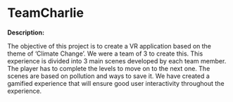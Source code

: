 # TeamCharlie
**Description:**

The objective of this project is to create a VR application based on the theme of ‘Climate Change’. We were a team of 3 to create this. This experience is divided into 3 main scenes developed by each team member. 
The player has to complete the levels to move on to the next one.  The scenes are based on pollution and ways to save it. We have created a gamified experience that will ensure good user interactivity throughout the experience. 
